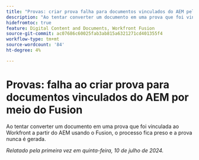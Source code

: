 ```yaml
---
title: "Provas: criar prova falha para documentos vinculados do AEM pelo Fusion"
description: "Ao tentar converter um documento em uma prova que foi vinculada ao Workfront a partir do AEM usando o Fusion, o processo fica preso e a prova nunca é gerada."
hidefromtoc: true
feature: Digital Content and Documents, Workfront Fusion
source-git-commit: ac07686c60025fab3ab815a6321271cd401355f4
workflow-type: tm+mt
source-wordcount: '84'
ht-degree: 4%

---
```



# Provas: falha ao criar prova para documentos vinculados do AEM por meio do Fusion

Ao tentar converter um documento em uma prova que foi vinculada ao Workfront a partir do AEM usando o Fusion, o processo fica preso e a prova nunca é gerada.

_Relatado pela primeira vez em quinta-feira, 10 de julho de 2024._
